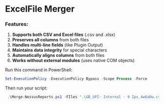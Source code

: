 # ExcelFile Merger
### **Features:**

1. **Supports both CSV and Excel files** (.csv and .xlsx)
2. **Preserves all columns** from both files
3. **Handles multi-line fields** (like Plugin Output)
4. **Maintains data integrity** for special characters
5. **Automatically aligns columns** from both files
6. **Works without external modules** (uses native COM objects)

Run this command in PowerShell:

```powershell
Set-ExecutionPolicy -ExecutionPolicy Bypass -Scope Process -Force
```

Then run your script:
```powershell
 .\Merge-NessusReports.ps1 -FIles ".\GB_UPI- Internal - 9 Ips_4w6a0w.csv" ".\GB_UPI- Internal - 9 Ips_irxvnq.csv" -OutputFile "Merged.csv"
```
